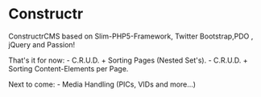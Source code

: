 Constructr
==========

ConstructrCMS based on Slim-PHP5-Framework, Twitter Bootstrap,PDO , jQuery and Passion!

That's it for now:
	- C.R.U.D. + Sorting Pages (Nested Set's).
	- C.R.U.D. + Sorting Content-Elements per Page.
	
Next to come:
	- Media Handling (PICs, VIDs and more...)
